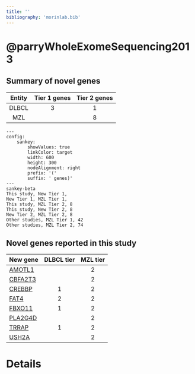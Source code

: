 ```yaml
---
title: ''
bibliography: 'morinlab.bib'
---
```


# @parryWholeExomeSequencing2013
## Summary of novel genes

|Entity| Tier 1 genes| Tier 2 genes|
|:-:|:-:|:-:|
|DLBCL|3|1|
|MZL||8|
```mermaid
---
config:
    sankey:
        showValues: true
        linkColor: target
        width: 600
        height: 300
        nodeAlignment: right
        prefix: '('
        suffix: ' genes)'
---
sankey-beta
This study, New Tier 1, 
New Tier 1, MZL Tier 1, 
This study, MZL Tier 2, 8
This study, New Tier 2, 8
New Tier 2, MZL Tier 2, 8
Other studies, MZL Tier 1, 42
Other studies, MZL Tier 2, 74
```


## Novel genes reported in this study

|New gene|DLBCL tier|MZL tier|
|:-|:-:|:-:|
|[AMOTL1](AMOTL1)| |2 |
|[CBFA2T3](CBFA2T3)| |2 |
|[CREBBP](CREBBP)|1 |2 |
|[FAT4](FAT4)|2 |2 |
|[FBXO11](FBXO11)|1 |2 |
|[PLA2G4D](PLA2G4D)| |2 |
|[TRRAP](TRRAP)|1 |2 |
|[USH2A](USH2A)| |2 |

# Details

